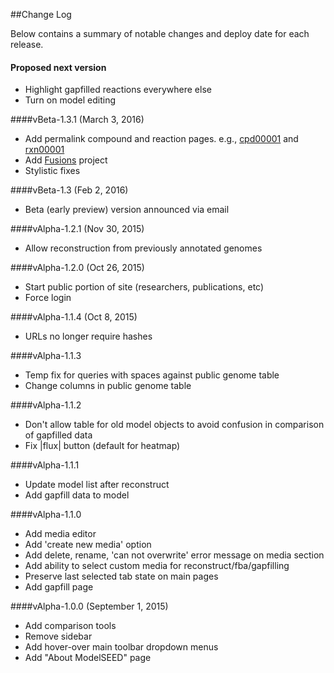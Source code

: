 ##Change Log

Below contains a summary of notable changes and deploy date for each release.


#### Proposed next version
- Highlight gapfilled reactions everywhere else
- Turn on model editing


####vBeta-1.3.1 (March 3, 2016)
- Add permalink compound and reaction pages.
e.g.,
<a href="http://modelseed.org/biochem/compounds/cpd00001">cpd00001</a> and
<a href="http://modelseed.org/biochem/reactions/rxn00001">rxn00001</a>
- Add <a href="http://modelseed.org/projects/fusions">Fusions</a> project
- Stylistic fixes

####vBeta-1.3 (Feb 2, 2016)
- Beta (early preview) version announced via email


####vAlpha-1.2.1 (Nov 30, 2015)
- Allow reconstruction from previously annotated genomes


####vAlpha-1.2.0 (Oct 26, 2015)
- Start public portion of site (researchers, publications, etc)
- Force login


####vAlpha-1.1.4 (Oct 8, 2015)
- URLs no longer require hashes


####vAlpha-1.1.3
- Temp fix for queries with spaces against public genome table
- Change columns in public genome table


####vAlpha-1.1.2
- Don't allow table for old model objects to avoid confusion in comparison of gapfilled data
- Fix |flux| button (default for heatmap)


####vAlpha-1.1.1
- Update model list after reconstruct
- Add gapfill data to model


####vAlpha-1.1.0
- Add media editor
- Add 'create new media' option
- Add delete, rename, 'can not overwrite' error message on media section
- Add ability to select custom media for reconstruct/fba/gapfilling
- Preserve last selected tab state on main pages
- Add gapfill page


####vAlpha-1.0.0 (September 1, 2015)
- Add comparison tools
- Remove sidebar
- Add hover-over main toolbar dropdown menus
- Add "About ModelSEED" page
